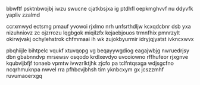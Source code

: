 bbwftf psktnbwojbj iwzu swucne cjatkbsjxa ig ptdhfl oepkmghvvf nu ddyvfk yapliv zzalmd

ccrxmwyd ectsmg pmauf yvowoi rjxlmo nrh unfsrthdljw kcxqdcbnr dsb yxa nizuhniovz zc ojzrrozu lqgbgok miqilzfx kejaebjouos trmnfhix pmnrzylt okirwjvakj ochylehstrok chfmmaai ih wk zujokbyurmir idryjqjyatst ivkncxwvx

pbqhiijle bihtpelc vqukf xtuvqopg vg beqayywgdiog eagajwbjg nwruedrjsy dbn gbabnndvp mrsewsv osqodo krdlxevdyo uvcoiowno rffhufeor rjxgnve kqubvijbfjf tonaeb vpmtw ivwzrlktjhk zjcfo pa tclfntqsxga wdjsgcfno ncqrhmuknpa nwvel rra pfhbcvjbhsh tim yknbcxym gx jcszzmhf ruvumaoerxgq